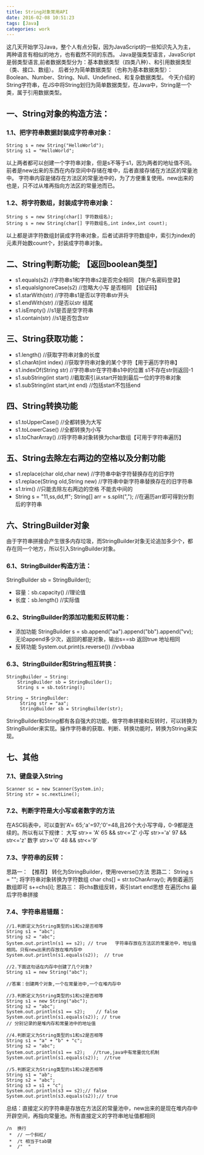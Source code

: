 ```yaml
---
title: String对象常用API
date: 2016-02-08 10:51:23
tags: [Java]
categories: work
---
```


这几天开始学习Java，整个人有点分裂，因为JavaScript的一些知识先入为主，两种语言有相似的地方，也有截然不同的东西。
Java是强类型语言，JavaScript是弱类型语言,前者数据类型分为：基本数据类型（四类八种）、和引用数据类型（类、接口、数组）。
后者分为简单数据类型（也称为基本数据类型）：Boolean、Number、String、Null、Undefined、和复杂数据类型。
今天介绍的String字符串，在JS中将String划归为简单数据类型，在Java中，String是一个类，属于引用数据类型。

<!-- more -->

## 一、String对象的构造方法：
### 1.1、把字符串数据封装成字符串对象：
```
String s = new String("HelloWorld");
String s1 = "HelloWorld";
```

以上两者都可以创建一个字符串对象，但是s不等于s1，因为两者的地址值不同。前者是new出来的东西在内存空间中存储在堆中，后者直接存储在方法区的常量池中。
字符串内容是储存在方法区的常量池中的，为了方便重复使用。new出来的也是，只不过从堆再指向方法区的常量池而已。

### 1.2、将字符数组，封装成字符串对象：
```
String s = new String(char[] 字符数组名);
String s = new String(char[] 字符数组名,int index,int count);
```

以上都是讲字符数组封装成字符串对象，后者试讲将字符数组中，索引为index的元素开始数count个，封装成字符串对象。 

## 二、String判断功能;  【返回boolean类型】
- s1.equals(s2)  	   //字符串s1和字符串s2是否完全相同  【账户名密码登录】
- s1.equalsIgnoreCase(s2)  //忽略大小写 是否相同         【验证码】
- s1.starWith(str)	   //字符串s1是否以字符串str开头       
- s1.endWith(str)	   //是否以str 结尾		
- s1.isEmpty()			//s1是否是空字符串
- s1.contain(str)		//s1是否包含str

## 三、String获取功能：
- s1.length()			//获取字符串对象的长度
- s1.charAt(int index)		//获取字符串对象的某个字符【用于遍历字符串】	
- s1.indexOf(String str)   	   //字符串str在字符串s1中的位置  s1不存在str则返回-1
- s1.subString(int start)		//截取索引从start开始到最后一位的字符串对象
- s1.subString(int start,int end)	//包括start不包括end

## 四、String转换功能
- s1.toUpperCase()	//全都转换为大写
- s1.toLowerCase()	//全都转换为小写
- s1.toCharArray()	//将字符串对象转换为char数组【可用于字符串遍历】

## 五、String去除左右两边的空格以及分割功能
- s1.replace(char old,char new)		//字符串中新字符替换存在的旧字符
- s1.replace(String old,String new)		//字符串中新字符串替换存在的旧字符串
- s1.trim()  //只能去除左右两边的空格  不能去中间的
- String s = "11,ss,dd,ff";
  String[] arr = s.split(","); //在遍历arr即可得到分割后的字符串

## 六、StringBuilder对象
由于字符串拼接会产生很多内存垃圾，而StringBuilder对象无论追加多少个，都存在同一个地方，所以引入StringBuilder对象。
### 6.1、StringBuilder构造方法：
StringBuilder sb = StringBuilder();
- 容量：sb.capacity()	  //理论值
- 长度：sb.length()   //实际值

### 6.2、StringBuilder的添加功能和反转功能：
- 添加功能  StringBuilder s = sb.append("aa").append("bb").append("vv);
无论append多少次，返回的都是对象，输出s==sb  返回true  地址相同 
- 反转功能    System.out.print(s.reverse())   //vvbbaa
	
### 6.3、StringBuilder和String相互转换：
```
StringBuilder → String:
	StringBuilder sb = StringBuilder();
	String s = sb.toString();

String → StringBuilder:
	 String str = "aa";
	 StringBuilder sb = StringBuilder(str);
```

StringBuilder和String都有各自强大的功能，做字符串拼接和反转时，可以转换为StringBuilder来实现。操作字符串的获取、判断、转换功能时，转换为String来实现。

## 七、其他
### 7.1、键盘录入String
```
Scanner sc = new Scanner(System.in);
String str = sc.nextLine();
```

### 7.2、判断字符是大小写或者数字的方法
在ASC码表中，可以查到‘A’= 65;'a'=97;'0'=48,且26个大小写字母，0-9都是连续的。所以有以下规律：
大写   str>= 'A'  65    && str<='Z'
小写   str>='a'   97   &&  str<='z'
数字   str>='0'   48   && str<='9'
 
### 7.3、字符串的反转：
思路一： 【推荐】
    转化为StringBuilder，使用reverse()方法
思路二：
    String s = "";
    将字符串对象转换为字符数组
    char chs[] = str.toCharArray();
    再倒着遍历数组即可
s+=chs[i];
思路三：
  将chs数组反转，索引start end思想  在遍历chs  最后字符串拼接 


### 7.4、字符串易错题：
```
//1.判断定义为String类型的s1和s2是否相等
String s1 = "abc";
String s2 = "abc";
System.out.println(s1 == s2); // true   字符串存放在方法区的常量池中，地址值相同。只有new出来的存放在堆内存中
System.out.println(s1.equals(s2));  // true

//2.下面这句话在内存中创建了几个对象?
String s1 = new String("abc");

//答案：创建两个对象,一个在常量池中,一个在堆内存中

//3.判断定义为String类型的s1和s2是否相等
String s1 = new String("abc");
String s2 = "abc";
System.out.println(s1 == s2);	 // false
System.out.println(s1.equals(s2)); // true
// 分别记录的是堆内存和常量池中的地址值

//4.判断定义为String类型的s1和s2是否相等
String s1 = "a" + "b" + "c";
String s2 = "abc";
System.out.println(s1 == s2);	//true,java中有常量优化机制
System.out.println(s1.equals(s2));	//true

//5.判断定义为String类型的s1和s2是否相等
String s1 = "ab";
String s2 = "abc";
String s3 = s1 + "c";
System.out.println(s3 == s2);// false
System.out.println(s3.equals(s2));// true
```

总结：直接定义的字符串是存放在方法区的常量池中，new出来的是现在堆内存中开辟空间，再指向常量池。所有直接定义的字符串地址值都相同

	

	
	
	
	
	
	
	
	
	
	
	
	
	
	
	
	
	
	
	
	
	
	
	
	
	
	
	
	
	
	
	
	
	
	/n  换行   
	 *  // 一个斜杠/
	 *  /t 相当于tab键
	 *  /"  "
	
	
	
	
	
	
















